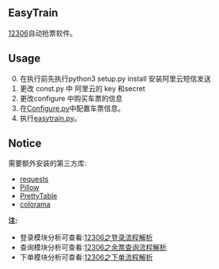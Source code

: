 EasyTrain
-----------------
[12306](http://www.12306.cn/)自动抢票软件。

Usage
---------------------------------
0. 在执行前先执行python3 setup.py install 安装阿里云短信发送
1. 更改 const.py 中 阿里云的 key 和secret
2. 更改configure 中购买车票的信息
2. 在[Configure.py](https://github.com/Why8n/EasyTrain/blob/master/Configure.py)中配置车票信息。
3. 执行[easytrain.py](https://github.com/Why8n/EasyTrain/blob/master/easytrain.py)。

Notice
-------------
需要额外安装的第三方库:
* [requests](https://github.com/requests/requests)
* [Pillow](https://github.com/python-pillow/Pillow)
* [PrettyTable](https://github.com/lmaurits/prettytable)
* [colorama](https://github.com/tartley/colorama)

**注:**
* 登录模块分析可查看:[12306之登录流程解析](https://www.jianshu.com/p/ca93eba60609)
* 查询模块分析可查看:[12306之余票查询流程解析](https://www.jianshu.com/p/89f6170991c8)
* 下单模块分析可查看:[12306之下单流程解析](https://www.jianshu.com/p/6b1f94e32713)
